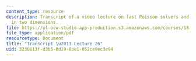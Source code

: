 ```yaml
---
content_type: resource
description: Transcript of a video lecture on fast Poisson solvers and finite elements
  in two dimensions.
file: https://ol-ocw-studio-app-production.s3.amazonaws.com/courses/18-085-computational-science-and-engineering-i-fall-2008/3230813fd3b50d298be1052ce9ec3e94_18-085F08-L26.pdf
file_type: application/pdf
resourcetype: Document
title: "Transcript \u2013 Lecture 26"
uid: 3230813f-d3b5-0d29-8be1-052ce9ec3e94
---
```

